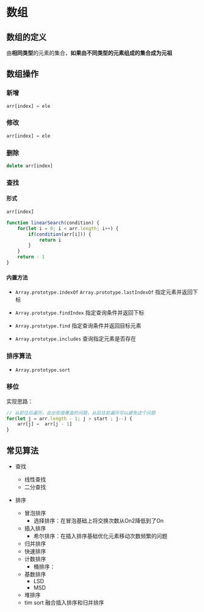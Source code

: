 # 数组

## 数组的定义

由**相同类型**的元素的集合，**如果由不同类型的元素组成的集合成为元祖**

## 数组操作

### 新增

``` js
arr[index] = ele
```

### 修改

``` js
arr[index] = ele
```


### 删除

``` js
delete arr[index]
```

### 查找

#### 形式

``` js
arr[index]
```
``` js
function linearSearch(condition) {
    for(let i = 0; i < arr.length; i++) {
        if(condition(arr[i])) {
            return i
        }
    }
    return - 1
}
```

#### 内置方法

* `Array.prototype.indexOf` `Array.prototype.lastIndexOf` 指定元素并返回下标

* `Array.prototype.findIndex` 指定查询条件并返回下标

* `Array.prototype.find` 指定查询条件并返回目标元素

* `Array.prototype.includes` 查询指定元素是否存在

### 排序算法

* `Array.prototype.sort`

### 移位

实现思路：

``` js
// 从前往后遍历，会出现值覆盖的问题，从后往前遍历可以避免这个问题
for(let j = arr.length - 1; j > start ; j--) {
    arr[j] =  arr[j - 1]
}
```
## 常见算法

* 查找
    * 线性查找
    * 二分查找

* 排序    
    * 冒泡排序
        * 选择排序：在冒泡基础上将交换次数从On2降低到了On
    * 插入排序
        * 希尔排序：在插入排序基础优化元素移动次数频繁的问题
    * 归并排序
    * 快速排序
    * 计数排序
        * 桶排序：
    * 基数排序
        * LSD
        * MSD
    * 堆排序
    * tim sort 融合插入排序和归并排序
                 
        

